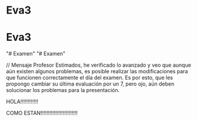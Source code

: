 # Eva3
# Eva3
"# Examen" 
"# Examen" 


// Mensaje Profesor
Estimados, he verificado lo avanzado y veo que aunque aún existen algunos problemas, es posible realizar las modificaciones para que funcionen correctamente el día del examen. Es por esto, que les propongo cambiar su última evaluación por un 7, pero ojo, aún deben solucionar los problemas para la presentación.


HOLA!!!!!!!!!!!!


COMO ESTAN!!!!!!!!!!!!!!!!!!!!!!!!!